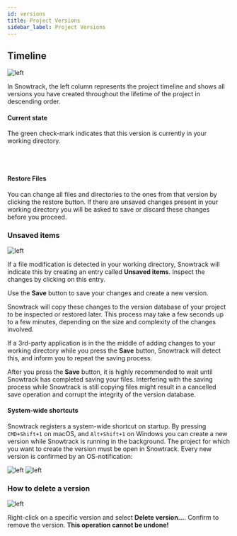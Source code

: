 ```yaml
---
id: versions
title: Project Versions
sidebar_label: Project Versions
---
```



<div className="block">

## Timeline

![left](/img/versions.png)

In Snowtrack, the left column represents the project timeline and shows all versions you have created throughout the lifetime of the project in descending order.


#### Current state

<span className="check-mark" /> The green check-mark indicates that this version is currently in your working directory.

<br/><br/>

#### Restore Files

<span className="revert" /> You can change all files and directories to the ones from that version by clicking the restore button. If there are unsaved changes present in your working directory you will be asked to save or discard these changes before you proceed.

</div>

<div className="block">

### Unsaved items

![left](/img/unsaved-items.png)

If a file modification is detected in your working directory, Snowtrack will indicate this by creating an entry called **Unsaved items**. Inspect the changes by clicking on this entry.

Use the **Save** button to save your changes and create a new version.

Snowtrack will copy these changes to the version database of your project to be inspected or restored later. This process may take a few seconds up to a few minutes, depending on the size and complexity of the changes involved.

If a 3rd-party application is in the the middle of adding changes to your working directory while you press the **Save** button, Snowtrack will detect this, and inform you to repeat the saving process.

After you press the **Save** button, it is highly recommended to wait until Snowtrack has completed saving your files. Interfering with the saving process while Snowtrack is still copying files might result in a cancelled save operation and corrupt the integrity of the version database.

#### System-wide shortcuts

<div className="info" ></div>

Snowtrack registers a system-wide shortcut on startup. By pressing `CMD+Shift+1` on macOS, and `Alt+Shift+1` on Windows you can create a new version while Snowtrack is running in the background. The project for which you want to create the version must be open in Snowtrack. Every new version is confirmed by an OS-notification:

![left](/img/notification-macos.jpg)
![left](/img/notification-win.jpg)

</div>

<div className="block">

### How to delete a version

![left](/img/delete-version.png)

Right-click on a specific version and select **Delete version...**. Confirm to remove the version. **This operation cannot be undone!**

</div>
